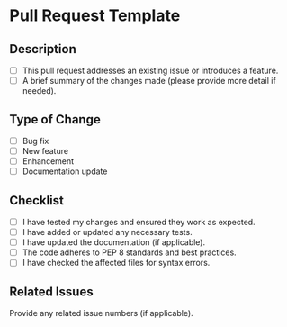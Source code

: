 # Pull Request Template

## Description

- [ ] This pull request addresses an existing issue or introduces a feature.
- [ ] A brief summary of the changes made (please provide more detail if needed).

## Type of Change

- [ ] Bug fix
- [ ] New feature
- [ ] Enhancement
- [ ] Documentation update

## Checklist

- [ ] I have tested my changes and ensured they work as expected.
- [ ] I have added or updated any necessary tests.
- [ ] I have updated the documentation (if applicable).
- [ ] The code adheres to PEP 8 standards and best practices.
- [ ] I have checked the affected files for syntax errors.

## Related Issues

Provide any related issue numbers (if applicable).
